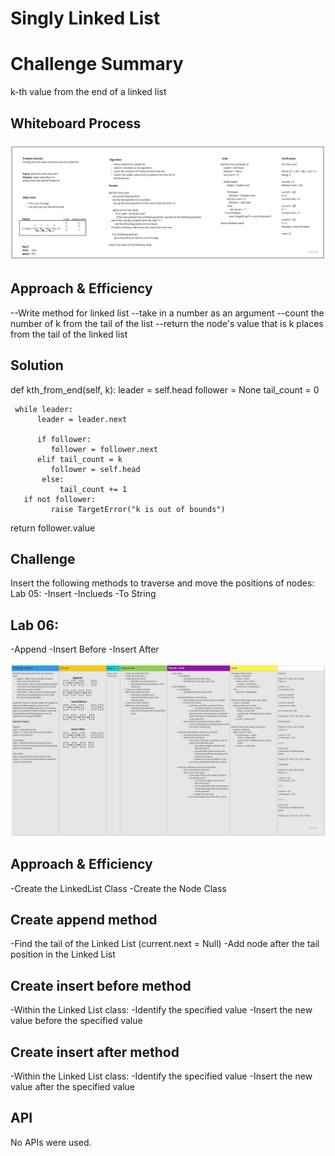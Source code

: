 # Singly Linked List

# Challenge Summary

k-th value from the end of a linked list

## Whiteboard Process

![Whiteboard](/python/linked_list_II/linked_list/Code_Challenge_7.jpg)

## Approach & Efficiency

--Write method for linked list
--take in a number as an argument
--count the number of k from the tail of the list
--return the node's value that is k places from the tail of the linked list

## Solution

def kth_from_end(self, k):
leader = self.head
follower = None
tail_count = 0

     while leader:
          leader = leader.next

          if follower:
             follower = follower.next
          elif tail_count = k
             follower = self.head
           else:
               tail_count += 1
       if not follower:
             raise TargetError("k is out of bounds")

return follower.value

## Challenge

Insert the following methods to traverse and move the positions of nodes:
Lab 05:
-Insert
-Inclueds
-To String

## Lab 06:

-Append
-Insert Before
-Insert After

![Whiteboard](/python/linked_list_II/linked_list/Code_Challenge_06.jpg)

## Approach & Efficiency

-Create the LinkedList Class
-Create the Node Class

## Create append method

-Find the tail of the Linked List (current.next = Null)
-Add node after the tail position in the Linked List

## Create insert before method

-Within the Linked List class:
-Identify the specified value
-Insert the new value before the specified value

## Create insert after method

-Within the Linked List class:
-Identify the specified value
-Insert the new value after the specified value

## API

No APIs were used.
